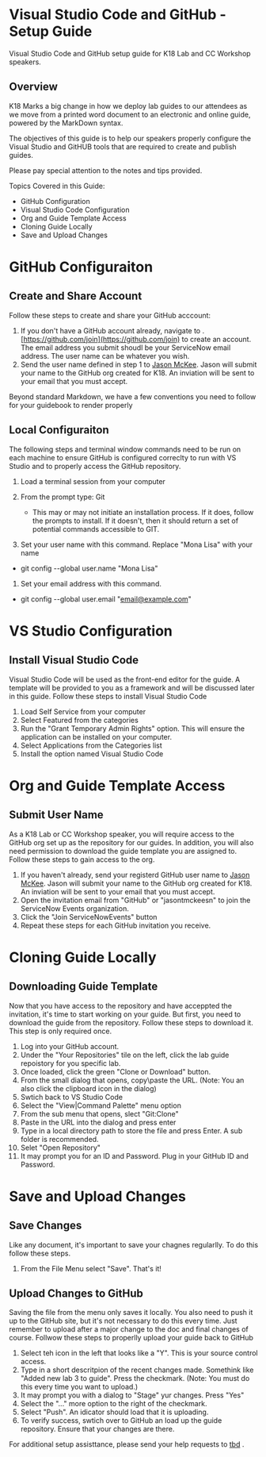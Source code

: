 # Visual Studio Code and GitHub - Setup Guide
Visual Studio Code and GitHub setup guide for K18 Lab and CC Workshop speakers.

## Overview
K18 Marks a big change in how we deploy lab guides to our attendees as we move from a printed word document to an electronic and online guide, powered by the MarkDown syntax.

The objectives of this guide is to help our speakers properly configure the Visual Studio and GitHUB tools that are required to create and publish guides. 

Please pay special attention to the notes and tips provided.  

Topics Covered in this Guide: 
* GitHub Configuration
* Visual Studio Code Configuration
* Org and Guide Template Access
* Cloning Guide Locally
* Save and Upload Changes


# GitHub Configuraiton
## Create and Share Account
Follow these steps to create and share your GitHub acccount:

1. If you don't have a GitHub account already, navigate to .  [https://github.com/join](https://github.com/join) to create an account. The email address you submit shoudl be your ServiceNow email address. The user name can be whatever you wish.
1. Send the user name defined in step 1 to [Jason McKee](mailto:jason.mckee@servicenow.com). Jason will submit your name to the GitHub org created for K18. An inviation will be sent to your email that you must accept.

Beyond standard Markdown, we have a few conventions you need to follow for your guidebook to render properly

## Local Configuraiton
The following steps and terminal window commands need to be run on each machine to ensure GitHub is configured correclty to run with VS Studio and to properly access the GitHub repository. 

1. Load a terminal session from your computer
1. From the prompt type: Git

    * This may or may not initiate an installation process. If it does, follow the prompts to install. If it doesn't, then it should return a set of potential commands accessible to GIT.
1. Set your user name with this command. Replace "Mona Lisa" with your name 
* git config --global user.name "Mona Lisa"
1. Set your email address with this command. 
* git config --global user.email "email@example.com"
    
# VS Studio Configuration
## Install Visual Studio Code
Visual Studio Code will be used as the front-end editor for the guide. A template will be provided to you as a framework and will be discussed later in this guide. Follow these steps to install Visual Studio Code
1. Load Self Service from your computer
1. Select Featured from the categories
1. Run the "Grant Temporary Admin Rights" option. This will ensure the application can be installed on your computer.
1. Select Applications from the Categories list
1. Install the option named Visual Studio Code

# Org and Guide Template Access

## Submit User Name
As a K18 Lab or CC Workshop speaker, you will require access to the GitHub org set up as the repository for our guides. In addition, you will also need permission to download the guide template you are assigned to. Follow these steps to gain access to the org. 

1. If you haven't already, send your registerd GitHub user name to [Jason McKee](mailto:jason.mckee@servicenow.com). Jason will submit your name to the GitHub org created for K18. An inviation will be sent to your email that you must accept.
1. Open the invitation email from "GitHub" or "jasontmckeesn" to join the ServiceNow Events organization. 
1. Click the "Join ServiceNowEvents" button
1. Repeat these steps for each GitHub invitation you receive. 

# Cloning Guide Locally
## Downloading Guide Template
Now that you have access to the repository and have acceppted the invitation, it's time to start working on your guide. But first, you need to download the guide from the repository. Follow these steps to download it. This step is only required once. 

1. Log into your GitHub account. 
1. Under the "Your Repositories" tile on the left, click the lab guide repoistory for you specific lab. 
1. Once loaded, click the green "Clone or Download" button. 
1. From the small dialog that opens, copy\paste the URL. (Note: You an also click the clipboard icon in the dialog)
1. Swtich back to VS Studio Code
1. Select the "View|Command Palette" menu option
1. From the sub menu that opens, slect "Git:Clone"
1. Paste in the URL into the dialog and press enter
1. Type in a local directory path to store the file and press Enter. A sub folder is recommended.
1. Selet "Open Repository"
1. It may prompt you for an ID and Password. Plug in your GitHub ID and Password. 

# Save and Upload Changes
## Save Changes
Like any document, it's important to save your chagnes regularlly. To do this follow these steps. 

1. From the File Menu select "Save". That's it! 

## Upload Changes to GitHub
Saving the file from the menu only saves it locally. You also need to push it up to the GitHub site, but it's not necessary to do this every time. Just remember to upload after a major change to the doc and final changes of course. Follwow these steps to properlly upload your guide back to GitHub

1. Select teh icon in the left that looks like a "Y". This is your source control access. 
1. Type in a short descritpion of the recent changes made. Somethink like "Added new lab 3 to guide". Press the checkmark. (Note: You must do this every time you want to upload.)
1. It may prompt you with a dialog to "Stage" yur changes. Press "Yes"
1. Select the "..." more option to the right of the checkmark. 
1. Select "Push". An idicator should load that it is uploading. 
1. To verify success, swtich over to GitHub an load up the guide repository. Ensure that your changes are there. 

For additional setup assisttance, please send your help requests to [tbd](mailto:tbd@servicenow.com) .
